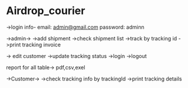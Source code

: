 # Airdrop_courier

->login info-
email: admin@gmail.com
password: adminn

->admin->
->add shipment
->check shipment list
->track by tracking id
->print tracking invoice

-> edit customer
->update tracking status
->login
->logout

report for all table-> pdf,csv,exel

->Customer->
->check tracking info by trackingId
->print tracking details

